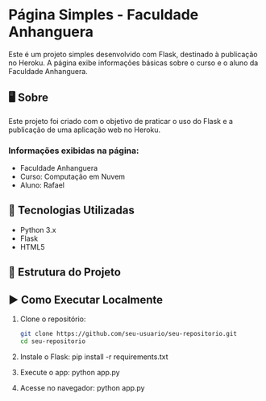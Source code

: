 # Página Simples - Faculdade Anhanguera

Este é um projeto simples desenvolvido com Flask, destinado à publicação no Heroku. A página exibe informações básicas sobre o curso e o aluno da Faculdade Anhanguera.

## 🖥️ Sobre

Este projeto foi criado com o objetivo de praticar o uso do Flask e a publicação de uma aplicação web no Heroku.

### Informações exibidas na página:

- Faculdade Anhanguera  
- Curso: Computação em Nuvem  
- Aluno: Rafael

## 🚀 Tecnologias Utilizadas

- Python 3.x
- Flask
- HTML5

## 📁 Estrutura do Projeto





## ▶️ Como Executar Localmente

1. Clone o repositório:
   ```bash
   git clone https://github.com/seu-usuario/seu-repositorio.git
   cd seu-repositorio

2. Instale o Flask:
pip install -r requirements.txt


3. Execute o app:
   python app.py

4. Acesse no navegador:
   python app.py
